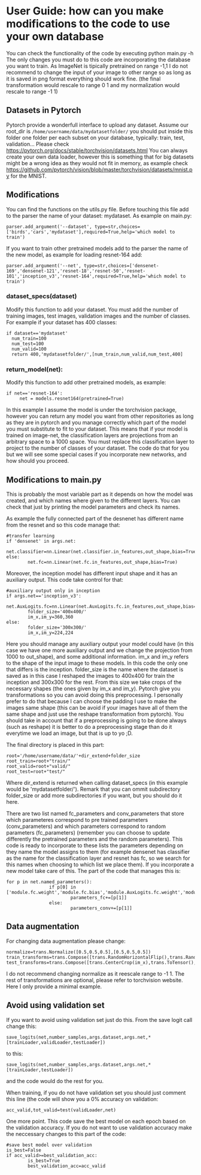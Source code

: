 # User Guide: how can you make modifications to the code to use your own database
You can check the functionality of the code by executing python main.py -h
The only changes you must do to this code are incorporating the database you want to train. As ImageNet is tipically pretrained on range -1,1 I do not recommend to change the input of your image to other range so as long as it is saved in png format everything should work fine. (the final transformation would rescale to range 0 1 and my normalization would rescale to range -1 1)

## Datasets in Pytorch

Pytorch provide a wonderfull interface to upload any dataset. Assume our root_dir is ```/home/username/data/mydatasetfolder/``` you should put inside this folder one folder per each subset on your database, typically: train, test, validation... Please check https://pytorch.org/docs/stable/torchvision/datasets.html You can always create your own data loader, however this is something that for big datasets might be a wrong idea as they would not fit in memory, as example check https://github.com/pytorch/vision/blob/master/torchvision/datasets/mnist.py for the MNIST.

## Modifications

You can find the functions on the utils.py file. Before touching this file add to the parser the name of your dataset: mydataset. As example on main.py:

```
parser.add_argument('--dataset', type=str,choices=['birds','cars','mydataset'],required=True,help='which model to train')
```

If you want to train other pretrained models add to the parser the name of the new model, as example for loading resnet-164 add:

```
parser.add_argument('--net', type=str,choices=['densenet-169','densenet-121','resnet-18','resnet-50','resnet-101','inception_v3','resnet-164',required=True,help='which model to train') 
```

### dataset_specs(dataset)
Modify this function to add your dataset. You must add the number of training images, test images, validation images and the number of classes. For example if your dataset has 400 classes:

```
if dataset=='mydataset'
  num_train=100
  num_test=100
  num_valid=100
  return 400,'mydatasetfolder/',[num_train,num_valid,num_test,400]
```

### return_model(net):    

Modify this function to add other pretrained models, as example:
```
if net=='resnet-164':                                                                                                            
     net = models.resnet164(pretrained=True)                                                                             
```

In this example I assume the model is under the torchvision package, however you can return any model you want from other repositories as long as they are in pytorch and you manage correctly which part of the model you must substitute to fit to your dataset. This means that if your model is trained on image-net, the classification layers are projections from an arbitrary space to a 1000 space. You must replace this classification layer to project to the number of classes of your dataset. The code do that for you but we will see some special cases if you incorporate new networks, and how should you proceed.

## Modifications to main.py

This is probably the most variable part as it depends on how the model was created, and which names where given to the different layers. You can check that just by printing the model parameters and check its names.

As example the fully connected part of the desnenet has different name from the resnet and so this code manage that:

```
#transfer learning                                                                                                                      
if 'densenet' in args.net:                                                                                                              
        net.classifier=nn.Linear(net.classifier.in_features,out_shape,bias=True)                                                        
else:                                                                                                                                   
        net.fc=nn.Linear(net.fc.in_features,out_shape,bias=True)
```

Moreover, the inception model has different input shape and it has an auxiliary output. This code take control for that: 
```
#auxiliary output only in inception                                                                                                     
if args.net=='inception_v3':                                                                                                            
        net.AuxLogits.fc=nn.Linear(net.AuxLogits.fc.in_features,out_shape,bias=True)                                                    
        folder_size='400x400/'                                                                                                          
        im_x,im_y=360,360                                                                                                               
else:                                                                                                                                   
        folder_size='300x300/'                                                                                                          
        im_x,im_y=224,224
```


Here you should manage any auxiliary output your model could have (in this case we have one more auxiliary output and we change the projection from 1000 to out_shape), and some additional information. im_x and im_y refers to the shape of the input image to these models. In this code the only one that differs is the inception. folder_size is the name where the dataset is saved as in this case I reshaped the images to 400x400 for train the inception and 300x300 for the rest. From this size we take crops of the necessary shapes (the ones given by im_x and im_y). Pytorch give you transformations so you can avoid doing this preprocessing. I personally prefer to do that because I can choose the padding I use to make the images same shape (this can be avoid if your images have all of them the same shape and just use the reshape transformation from pytorch). You should take in account that if a preprocessing is going to be done always (such as reshape) it is better to do a preprocessing stage than do it everytime we load an image, but that is up to yo ;D.

The final directory is placed in this part:

```
root='/home/username/data/'+dir_extend+folder_size                                                                                     
root_train=root+"train/"                                                                                                                
root_valid=root+"valid/"                                                                                                                
root_test=root+"test/"
```

Where dir_extend is returned when calling dataset_specs (in this example would be 'mydatasetfolder/'). Remark that you can ommit subdirectory folder_size or add more subdirectories if you want, but you should do it here.

There are two list named fc_parameters and conv_parameters that store which parameteres correspond to pre trained parameters (conv_parameters) and which parameters correspond to random parameters (fc_parameters) (remember you can choose to update differently the pretrained parameters and the random parameters). This code is ready to incorporate to these lists the parameters depending on they name the model assigns to them (for example densenet has classifier as the name for the classification layer and resnet has fc, so we search for this names when choosing to which list we place them). If you incorporate a new model take care of this. The part of the code that manages this is:

```
for p in net.named_parameters():
                if p[0] in ['module.fc.weight','module.fc.bias','module.AuxLogits.fc.weight','module.AuxLogits.fc.bias','module.classifier.weight','module.classifier.bias']:
                        parameters_fc+=[p[1]]
                else:
                        parameters_conv+=[p[1]]
```

## Data augmentation
For changing data augmentation please change:

```
normalize=trans.Normalize([0.5,0.5,0.5],[0.5,0.5,0.5])                                                                                  
train_transforms=trans.Compose([trans.RandomHorizontalFlip(),trans.RandomResizedCrop(im_x),trans.ToTensor(),normalize])                 
test_transforms=trans.Compose([trans.CenterCrop(im_x),trans.ToTensor(),normalize])
```


I do not recommend changing normalize as it reescale range to -1 1. The rest of transformations are optional, please refer to torchvision website. Here I only provide a minimal example.

## Avoid using validation set

If you want to avoid using validation set just do this. From the save logit call change this:
```
save_logits(net,number_samples,args.dataset,args.net,*[trainLoader,validLoader,testLoader])
```

to this:
```
save_logits(net,number_samples,args.dataset,args.net,*[trainLoader,testLoader])
```
and the code would do the rest for you.

When training, if you do not have validation set you should just comment this line (the code will show  you a 0% accuracy on validation:

```
acc_valid,tot_valid=test(validLoader,net)
```

One more point. This code save the best model on each epoch based on the validation accuracy. If you do not want to use validation accuracy make the neccessary changes to this part of the code:

```
#save best model over validation  
is_best=False
if acc_valid>=best_validation_acc:
        is_best=True
        best_validation_acc=acc_valid
```




